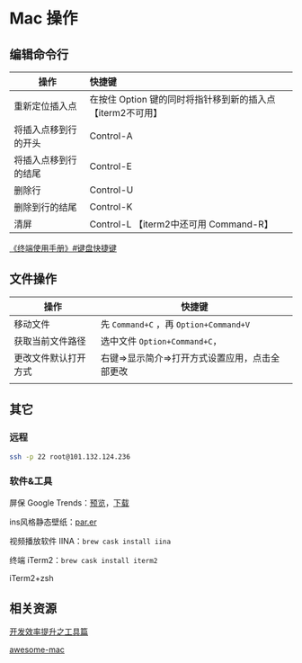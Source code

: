 # Mac 操作



## 编辑命令行

| 操作                 | 快捷键                                                     |
| -------------------- | :--------------------------------------------------------- |
| 重新定位插入点       | 在按住 Option 键的同时将指针移到新的插入点【iterm2不可用】 |
| 将插入点移到行的开头 | Control-A                                                  |
| 将插入点移到行的结尾 | Control-E                                                  |
| 删除行               | Control-U                                                  |
| 删除到行的结尾       | Control-K                                                  |
| 清屏                 | Control-L 【iterm2中还可用 Command-R】                     |

[《终端使用手册》#键盘快捷键](https://support.apple.com/zh-cn/guide/terminal/welcome/mac)



## 文件操作

| 操作                 | 快捷键                                         |
| -------------------- | ---------------------------------------------- |
| 移动文件             | 先 `Command+C` ，再 `Option+Command+V`         |
| 获取当前文件路径     | 选中文件 `Option+Command+C`，                  |
| 更改文件默认打开方式 | 右键=>显示简介=>打开方式设置应用，点击全部更改 |
|                      |                                                |





## 其它

### 远程

```sh
ssh -p 22 root@101.132.124.236 
```

### 软件&工具

屏保 Google Trends：[预览](https://trends.google.com/trends/hottrends/visualize?nrow=5&ncol=5)，[下载](http://dl.google.com/dl/trends/screensaver/GoogleTrendsScreensaver.dmg)

ins风格静态壁纸：[par.er](http://paper.meiyuan.in/)

视频播放软件 IINA：`brew cask install iina`

终端 iTerm2：`brew cask install iterm2`

iTerm2+zsh



## 相关资源

[开发效率提升之工具篇](https://github.com/Louiszhai/tool)

[awesome-mac](https://github.com/jaywcjlove/awesome-mac)

